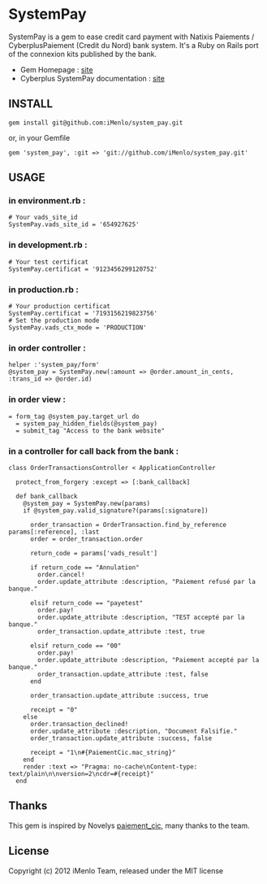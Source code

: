 # SystemPay

SystemPay is a gem to ease credit card payment with Natixis Paiements / CyberplusPaiement (Credit du Nord) bank system. It's a Ruby on Rails port of the connexion kits published by the bank. 

* Gem Homepage : [site](http://github.com/iMenlo/system_pay)
* Cyberplus SystemPay documentation : [site](https://systempay.cyberpluspaiement.com)

## INSTALL

    gem install git@github.com:iMenlo/system_pay.git

or, in your Gemfile

    gem 'system_pay', :git => 'git://github.com/iMenlo/system_pay.git'
    
## USAGE

### in environment.rb :

    # Your vads_site_id
    SystemPay.vads_site_id = '654927625'   

### in development.rb :

    # Your test certificat
    SystemPay.certificat = '9123456299120752'	
  
### in production.rb :

    # Your production certificat
    SystemPay.certificat = '7193156219823756'	
    # Set the production mode
    SystemPay.vads_ctx_mode = 'PRODUCTION'	    


### in order controller :

    helper :'system_pay/form'
    @system_pay = SystemPay.new(:amount => @order.amount_in_cents, :trans_id => @order.id)   

### in order view :

    = form_tag @system_pay.target_url do
      = system_pay_hidden_fields(@system_pay)
      = submit_tag "Access to the bank website"

### in a controller for call back from the bank :

    class OrderTransactionsController < ApplicationController

      protect_from_forgery :except => [:bank_callback]

      def bank_callback
        @system_pay = SystemPay.new(params)
        if @system_pay.valid_signature?(params[:signature])
        
          order_transaction = OrderTransaction.find_by_reference params[:reference], :last
          order = order_transaction.order

          return_code = params['vads_result']

          if return_code == "Annulation"
            order.cancel!
            order.update_attribute :description, "Paiement refusé par la banque."

          elsif return_code == "payetest"
            order.pay!
            order.update_attribute :description, "TEST accepté par la banque."
            order_transaction.update_attribute :test, true

          elsif return_code == "00"
            order.pay!
            order.update_attribute :description, "Paiement accepté par la banque."
            order_transaction.update_attribute :test, false
          end

          order_transaction.update_attribute :success, true
      
          receipt = "0"
        else
          order.transaction_declined!
          order.update_attribute :description, "Document Falsifie."
          order_transaction.update_attribute :success, false

          receipt = "1\n#{PaiementCic.mac_string}"
        end
        render :text => "Pragma: no-cache\nContent-type: text/plain\n\nversion=2\ncdr=#{receipt}"
      end


## Thanks

This gem is inspired by Novelys [paiement_cic](http://github.com/novelys/paiementcic), many thanks to the team.

## License
Copyright (c) 2012 iMenlo Team, released under the MIT license
    